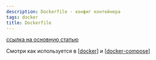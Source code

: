 ```yaml
---
description: Dockerfile - конфиг контейнера
tags: docker
title: Dockerfile
---
```

[ссылка на основную статью](https://docs.docker.com/engine/reference/builder/)

Смотри как используется в [[docker]] и [[docker-compose]]

[//begin]: # "Autogenerated link references for markdown compatibility"
[docker]: ../lists/docker "Docker"
[docker-compose]: docker-compose "Docker compose"
[//end]: # "Autogenerated link references"